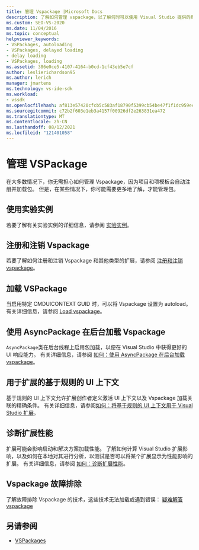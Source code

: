 ```yaml
---
title: 管理 Vspackage |Microsoft Docs
description: 了解如何管理 vspackage，以了解何时可以使用 Visual Studio 提供的默认 VSPackage 管理以及如何以及何时对其进行自定义。
ms.custom: SEO-VS-2020
ms.date: 11/04/2016
ms.topic: conceptual
helpviewer_keywords:
- VSPackages, autoloading
- VSPackages, delayed loading
- delay loading
- VSPackages, loading
ms.assetid: 386e0ce5-4107-4164-b0cd-1cf43eb5e7cf
author: leslierichardson95
ms.author: lerich
manager: jmartens
ms.technology: vs-ide-sdk
ms.workload:
- vssdk
ms.openlocfilehash: af813e57420cfcb5c583af18790f5399cb54be47f1f1dc959ec1d6d451951711
ms.sourcegitcommit: c72b2f603e1eb3a4157f00926df2e263831ea472
ms.translationtype: MT
ms.contentlocale: zh-CN
ms.lasthandoff: 08/12/2021
ms.locfileid: "121401058"
---
```

# <a name="manage-vspackages"></a>管理 VSPackage
在大多数情况下，你无需担心如何管理 Vspackage，因为项目和项模板会自动注册并加载包。 但是，在某些情况下，你可能需要更多地了解，才能管理包。

## <a name="use-the-experimental-instance"></a>使用实验实例
 若要了解有关实验实例的详细信息，请参阅 [实验实例](../extensibility/the-experimental-instance.md)。

## <a name="register-and-unregister-vspackages"></a>注册和注销 Vspackage
 若要了解如何注册和注销 Vspackage 和其他类型的扩展，请参阅 [注册和注销 vspackage](../extensibility/registering-and-unregistering-vspackages.md)。

## <a name="load-a-vspackage"></a>加载 VSPackage
 当启用特定 CMDUICONTEXT GUID 时，可以将 Vspackage 设置为 autoload。 有关详细信息，请参阅 [Load vspackage](../extensibility/loading-vspackages.md)。

## <a name="use-asyncpackage-to-load-vspackages-in-the-background"></a>使用 AsyncPackage 在后台加载 Vspackage
 `AsyncPackage`类在后台线程上启用包加载，以便在 Visual Studio 中获得更好的 UI 响应能力。 有关详细信息，请参阅 [如何：使用 AsyncPackage 在后台加载 vspackage](../extensibility/how-to-use-asyncpackage-to-load-vspackages-in-the-background.md)。

## <a name="rule-based-ui-context-for-extensions"></a>用于扩展的基于规则的 UI 上下文
 基于规则的 UI 上下文允许扩展创作者定义激活 UI 上下文以及 Vspackage 加载关联的精确条件。 有关详细信息，请参阅[如何：将基于规则的 UI 上下文用于 Visual Studio 扩展](../extensibility/how-to-use-rule-based-ui-context-for-visual-studio-extensions.md)。

## <a name="diagnose-extension-performance"></a>诊断扩展性能
扩展可能会影响启动和解决方案加载性能。 了解如何计算 Visual Studio 扩展影响，以及如何在本地对其进行分析，以测试是否可以将某个扩展显示为性能影响的扩展。 有关详细信息，请参阅 [如何：诊断扩展性能](how-to-diagnose-extension-performance.md)。

## <a name="troubleshoot-vspackages"></a>Vspackage 故障排除
 了解故障排除 Vspackage 的技术，这些技术无法加载或遇到错误： [疑难解答 vspackage](../extensibility/troubleshooting-vspackages.md)

## <a name="see-also"></a>另请参阅
- [VSPackages](../extensibility/internals/vspackages.md)
